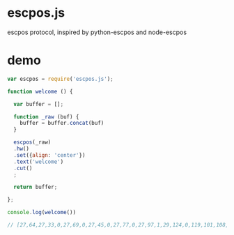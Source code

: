 # escpos.js
escpos protocol, inspired by python-escpos and node-escpos

# demo

```javascript
var escpos = require('escpos.js');

function welcome () {

  var buffer = [];

  function _raw (buf) {
    buffer = buffer.concat(buf)
  }

  escpos(_raw)
  .hw()
  .set({align: 'center'})
  .text('welcome')
  .cut()
  ;

  return buffer;

};

console.log(welcome())

// [27,64,27,33,0,27,69,0,27,45,0,27,77,0,27,97,1,29,124,0,119,101,108,99,111,109,101,10,10,10,10,10,10,29,86,0]

```
